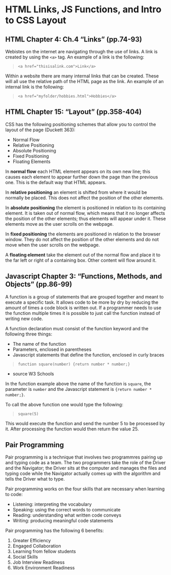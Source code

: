 # HTML Links, JS Functions, and Intro to CSS Layout

## HTML Chapter 4: Ch.4 “Links” (pp.74-93)
Webistes on the internet are navigating through the use of links. A link is created by using the `<a>` tag. An example of a link is the following:

> `<a href="thisisalink.com">Link</a>`

Within a website there are many internal links that can be created. These will all use the relative path of the HTML page as the link. An example of an internal link is the following:

> `<a href="myfolder/hobbies.html">Hobbies</a>`


## HTML Chapter 15: “Layout” (pp.358-404)
CSS has the following positioning schemes that allow you to control the layout of the page (Duckett 363):

* Normal Flow
* Relative Positioning
* Absolute Positioning
* Fixed Positioning
* Floating Elements

In **normal flow** each HTML element appears on its own new line; this causes each element to appear further down the page than the previous one. This is the default way that HTML appears.

In **relative positioning** an element is shifted from where it would be normally be placed. This does not affect the position of the other elements.

In **absolute positioning** the element is positioned in relation to its containing element. It is taken out of normal flow, which means that it no longer affects the position of the other elements; thus elements will appear under it. These elements move as the user scrolls on the webpage.

In **fixed positioning** the elements are positioned in relation to the browser window. They do not affect the position of the other elements and do not move when the user scrolls on the webpage.

A **floating element** take the element out of the normal flow and place it to the far left or right of a containing box. Other content will flow around it.

## Javascript Chapter 3: “Functions, Methods, and Objects” (pp.86-99)

A function is a group of statements that are grouped together and meant to execute a specific task. It allows code to be more by dry by reducing the amount of times a code block is written out. If a programmer needs to use the function multiple times it is possible to just call the function instead of writing new code.

A function declaration must consist of the function keyword and the following three things:

* The name of the function
* Parameters, enclosed in parentheses
* Javascript statements that define the function, enclosed in curly braces

> `function square(number) {return number * number;}`
- source W3 Schools

In the function example above the name of the function is `square`, the parameter is `number` and the Javascript statement is `{return number * number;}`.

To call the above function one would type the following:

> `square(5)`

This would execute the function and send the number 5 to be processed by it. After processing the function would then return the value 25.

## Pair Programming

Pair programming is a technique that involves two programmres pairing up and typing code as a team. The two programmers take the role of the Driver and the Navigator; the Driver sits at the computer and manages the files and typing code while the Navigator actually comes up with the algorithm and tells the Driver what to type.

Pair programming works on the four skills that are necessary when learning to code:

* Listening: interpreting the vocabulary
* Speaking: using the correct words to communicate
* Reading: understanding what written code conveys
* Writing: producing meaningful code statements

Pair programming has the following 6 benefits:

1. Greater Efficiency
2. Engaged Collaboration
3. Learning from fellow students
4. Social Skills
5. Job Interview Readiness
6. Work Environment Readiness